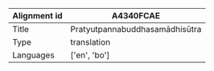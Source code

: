 |Alignment id | A4340FCAE
| --- | --- 
|Title | Pratyutpannabuddhasamādhisūtra 
|Type | translation
|Languages | ['en', 'bo']